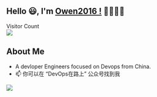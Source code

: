 ## Hello 😃, I'm [Owen2016 !](https://www.cnblogs.com/FLY_DREAM/) 👋👋👋👋

<p align="left"> 
  Visitor Count<br>
  <img src="https://profile-counter.glitch.me/owen2016/count.svg" />
</p>

## About Me
- A devloper Engineers focused on Devops from China.
- 📫 你可以在 “DevOps在路上” 公众号找到我

<p align="left">
  <img src="https://github-readme-stats.vercel.app/api?username=owen2016&show_icons=true&theme=radical"/>
</p>


<!--
**owen2016/owen2016** is a ✨ _special_ ✨ repository because its `README.md` (this file) appears on your GitHub profile.

Here are some ideas to get you started:

- 🔭 I’m currently working on ...
- 🌱 I’m currently learning ...
- 👯 I’m looking to collaborate on ...
- 🤔 I’m looking for help with ...
- 💬 Ask me about ...
- 📫 How to reach me: ...
- 😄 Pronouns: ...
- ⚡ Fun fact: ...

<a href="https://github.com/owen2016">
  <img align="center" src="https://github-readme-stats.anuraghazra1.vercel.app/api?username=owen2016&show_icons=true&include_all_commits=true&theme=radical&hide=contribs" alt="Anurag's github stats" />
</a>
<a href="https://github.com/owen2016">
  <img align="center" src="https://github-readme-stats.anuraghazra1.vercel.app/api/top-langs/?username=owen2016&layout=compact&theme=radical" />
</a>

[![Anurag's github stats](https://github-readme-stats.vercel.app/api?username=owen2016)](https://github.com/anuraghazra/github-readme-stats)
-->
